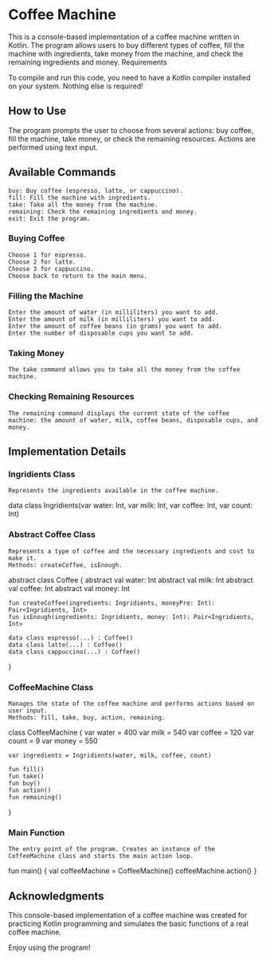 # Coffee Machine

This is a console-based implementation of a coffee machine written in Kotlin. The program allows users to buy different types of coffee, fill the machine with ingredients, take money from the machine, and check the remaining ingredients and money.
Requirements

To compile and run this code, you need to have a Kotlin compiler installed on your system. Nothing else is required!

## How to Use

The program prompts the user to choose from several actions: buy coffee, fill the machine, take money, or check the remaining resources. Actions are performed using text input.
## Available Commands

    buy: Buy coffee (espresso, latte, or cappuccino).
    fill: Fill the machine with ingredients.
    take: Take all the money from the machine.
    remaining: Check the remaining ingredients and money.
    exit: Exit the program.

### Buying Coffee

    Choose 1 for espresso.
    Choose 2 for latte.
    Choose 3 for cappuccino.
    Choose back to return to the main menu.

### Filling the Machine

    Enter the amount of water (in milliliters) you want to add.
    Enter the amount of milk (in milliliters) you want to add.
    Enter the amount of coffee beans (in grams) you want to add.
    Enter the number of disposable cups you want to add.

### Taking Money

    The take command allows you to take all the money from the coffee machine.

### Checking Remaining Resources

    The remaining command displays the current state of the coffee machine: the amount of water, milk, coffee beans, disposable cups, and money.

## Implementation Details
### Ingridients Class

    Represents the ingredients available in the coffee machine.


data class Ingridients(var water: Int, var milk: Int, var coffee: Int, var count: Int)

### Abstract Coffee Class

    Represents a type of coffee and the necessary ingredients and cost to make it.
    Methods: createCoffee, isEnough.

abstract class Coffee {
    abstract val water: Int
    abstract val milk: Int
    abstract val coffee: Int
    abstract val money: Int

    fun createCoffee(ingredients: Ingridients, moneyPre: Int): Pair<Ingridients, Int>
    fun isEnough(ingredients: Ingridients, money: Int): Pair<Ingridients, Int>

    data class espresso(...) : Coffee()
    data class latte(...) : Coffee()
    data class cappuccino(...) : Coffee()
}

### CoffeeMachine Class

    Manages the state of the coffee machine and performs actions based on user input.
    Methods: fill, take, buy, action, remaining.

class CoffeeMachine {
    var water = 400
    var milk = 540
    var coffee = 120
    var count = 9
    var money = 550

    var ingredients = Ingridients(water, milk, coffee, count)

    fun fill()
    fun take()
    fun buy()
    fun action()
    fun remaining()
}

### Main Function

    The entry point of the program. Creates an instance of the CoffeeMachine class and starts the main action loop.


fun main() {
    val coffeeMachine = CoffeeMachine()
    coffeeMachine.action()
}

## Acknowledgments

This console-based implementation of a coffee machine was created for practicing Kotlin programming and simulates the basic functions of a real coffee machine.

Enjoy using the program!
